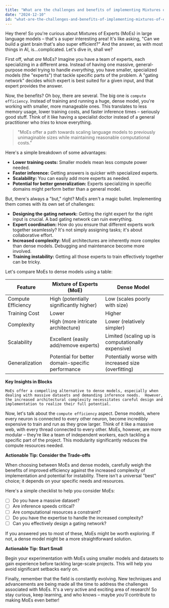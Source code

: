 ```yaml
---
title: "What are the challenges and benefits of implementing Mixtures of Experts (MoEs) in large language models, and how do they compare to dense models in terms of compute efficiency?"
date: "2024-12-10"
id: "what-are-the-challenges-and-benefits-of-implementing-mixtures-of-experts-moes-in-large-language-models-and-how-do-they-compare-to-dense-models-in-terms-of-compute-efficiency"
---
```


Hey there! So you're curious about Mixtures of Experts (MoEs) in large language models – that's a super interesting area!  It's like asking, "Can we build a giant brain that's also super efficient?"  And the answer, as with most things in AI, is…complicated.  Let's dive in, shall we?

First off, what *are* MoEs?  Imagine you have a team of experts, each specializing in a different area.  Instead of having one massive, general-purpose model trying to handle *everything*, you have smaller, specialized models (the "experts") that tackle specific parts of the problem.  A "gating network" decides which expert is best suited for a given input, and that expert provides the answer.

Now, the benefits?  Oh boy, there are several.  The big one is `compute efficiency`.  Instead of training and running a huge, dense model, you're working with smaller, more manageable ones.  This translates to less memory usage, lower training costs, and faster inference times – seriously good stuff.  Think of it like having a specialist doctor instead of a general practitioner who *tries* to know everything.

> "MoEs offer a path towards scaling language models to previously unimaginable sizes while maintaining reasonable computational costs."

Here's a simple breakdown of some advantages:

*   **Lower training costs:** Smaller models mean less compute power needed.
*   **Faster inference:** Getting answers is quicker with specialized experts.
*   **Scalability:**  You can easily add more experts as needed.
*   **Potential for better generalization:** Experts specializing in specific domains might perform better than a general model.

But, there's always a "but," right?  MoEs aren't a magic bullet.  Implementing them comes with its own set of challenges:

*   **Designing the gating network:** Getting the right expert for the right input is crucial.  A bad gating network can ruin everything.
*   **Expert coordination:**  How do you ensure that different experts work together seamlessly?  It's not simply assigning tasks; it's about collaborative effort.
*   **Increased complexity:** MoE architectures are inherently more complex than dense models. Debugging and maintenance become more involved.
*   **Training instability:** Getting all those experts to train effectively together can be tricky.


Let's compare MoEs to dense models using a table:

| Feature          | Mixture of Experts (MoE)                               | Dense Model                                      |
|-----------------|-------------------------------------------------------|---------------------------------------------------|
| Compute Efficiency | High (potentially significantly higher)               | Low (scales poorly with size)                   |
| Training Cost    | Lower                                                  | Higher                                            |
| Complexity       | High (more intricate architecture)                     | Lower (relatively simpler)                       |
| Scalability      | Excellent (easily add/remove experts)                 | Limited (scaling up is computationally expensive)|
| Generalization   | Potential for better domain-specific performance     | Potentially worse with increased size (overfitting) |


**Key Insights in Blocks**

```
MoEs offer a compelling alternative to dense models, especially when dealing with massive datasets and demanding inference needs.  However, the increased architectural complexity necessitates careful design and implementation to realize their full potential.
```

Now, let's talk about the `compute efficiency` aspect.  Dense models, where every neuron is connected to every other neuron, become incredibly expensive to train and run as they grow larger. Think of it like a massive web, with every thread connected to every other.  MoEs, however, are more modular – they’re like a team of independent workers, each tackling a specific part of the project. This modularity significantly reduces the compute resources needed.


**Actionable Tip: Consider the Trade-offs**

When choosing between MoEs and dense models, carefully weigh the benefits of improved efficiency against the increased complexity of implementation and potential for instability.  There isn't a universal "best" choice; it depends on your specific needs and resources.


Here's a simple checklist to help you consider MoEs:

- [ ] Do you have a massive dataset?
- [ ] Are inference speeds critical?
- [ ] Are computational resources a constraint?
- [ ] Do you have the expertise to handle the increased complexity?
- [ ]  Can you effectively design a gating network?

If you answered yes to most of these, MoEs might be worth exploring.  If not, a dense model might be a more straightforward solution.


**Actionable Tip: Start Small**

Begin your experimentation with MoEs using smaller models and datasets to gain experience before tackling large-scale projects. This will help you avoid significant setbacks early on.

Finally, remember that the field is constantly evolving.  New techniques and advancements are being made all the time to address the challenges associated with MoEs.  It's a very active and exciting area of research! So stay curious, keep learning, and who knows – maybe *you’ll* contribute to making MoEs even better!
